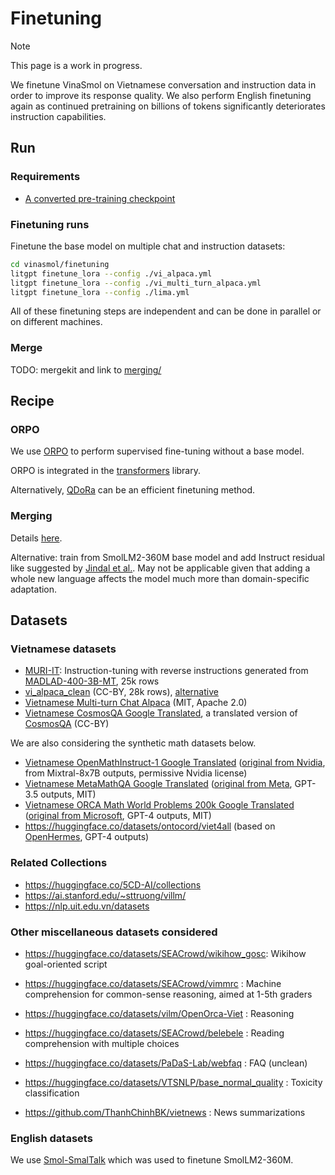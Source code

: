 # Finetuning

> [!NOTE]
>  This page is a work in progress.

We finetune VinaSmol on Vietnamese conversation and instruction data in order to improve its response quality. We also perform English finetuning again as continued pretraining on billions of tokens significantly deteriorates instruction capabilities.

## Run

### Requirements

- [A converted pre-training checkpoint](../training/README.md#checkpoint-conversion)

### Finetuning runs

Finetune the base model on multiple chat and instruction datasets:

```bash
cd vinasmol/finetuning
litgpt finetune_lora --config ./vi_alpaca.yml
litgpt finetune_lora --config ./vi_multi_turn_alpaca.yml
litgpt finetune_lora --config ./lima.yml
```

All of these finetuning steps are independent and can be done in parallel or on different machines.

### Merge

TODO: mergekit and link to [merging/](../merging/README.md)

## Recipe

### ORPO

We use [ORPO](https://arxiv.org/abs/2403.07691) to perform supervised fine-tuning without a base model.

ORPO is integrated in the [transformers](https://huggingface.co/docs/trl/main/en/orpo_trainer) library.

Alternatively, [QDoRa](https://www.answer.ai/posts/2024-04-26-fsdp-qdora-llama3.html#dora) can be an efficient finetuning method.

### Merging

Details [here](../merging/README.md).

Alternative: train from SmolLM2-360M base model and add Instruct residual like suggested by [Jindal et al.](https://arxiv.org/abs/2410.10739v1). May not be applicable given that adding a whole new language affects the model much more than domain-specific adaptation.

## Datasets

### Vietnamese datasets

- [MURI-IT](https://huggingface.co/datasets/akoksal/muri-it-language-split): Instruction-tuning with reverse instructions generated from [MADLAD-400-3B-MT](https://huggingface.co/google/madlad400-3b-mt), 25k rows
- [vi_alpaca_clean](https://huggingface.co/datasets/tsdocode/vi_alpaca_clean) (CC-BY, 28k rows), [alternative](https://huggingface.co/datasets/Chat-Error/Vietnamese_x_Alpaca)
- [Vietnamese Multi-turn Chat Alpaca](https://huggingface.co/datasets/lamhieu/alpaca_multiturns_dialogue_vi) (MIT, Apache 2.0)
- [Vietnamese CosmosQA Google Translated](https://huggingface.co/datasets/5CD-AI/Vietnamese-cosmos-qa-gg-translated), a translated version of [CosmosQA](https://huggingface.co/datasets/allenai/cosmos_qa) (CC-BY)

We are also considering the synthetic math datasets below.

- [Vietnamese OpenMathInstruct-1 Google Translated](https://huggingface.co/datasets/5CD-AI/Vietnamese-nvidia-OpenMathInstruct-1-50k-gg-translated) ([original from Nvidia](https://huggingface.co/datasets/nvidia/OpenMathInstruct-1), from Mixtral-8x7B outputs, permissive Nvidia license)
- [Vietnamese MetaMathQA Google Translated](https://huggingface.co/datasets/5CD-AI/Vietnamese-395k-meta-math-MetaMathQA-gg-translated) ([original from Meta](https://huggingface.co/datasets/meta-math/MetaMathQA), GPT-3.5 outputs, MIT)
- [Vietnamese ORCA Math World Problems 200k Google Translated](https://huggingface.co/datasets/5CD-AI/Vietnamese-microsoft-orca-math-word-problems-200k-gg-translated) ([original from Microsoft](https://huggingface.co/datasets/microsoft/orca-math-word-problems-200k), GPT-4 outputs, MIT)
- https://huggingface.co/datasets/ontocord/viet4all (based on [OpenHermes](https://huggingface.co/datasets/teknium/OpenHermes-2.5), GPT-4 outputs)

### Related Collections

- https://huggingface.co/5CD-AI/collections
- https://ai.stanford.edu/~sttruong/villm/
- https://nlp.uit.edu.vn/datasets

### Other miscellaneous datasets considered

- https://huggingface.co/datasets/SEACrowd/wikihow_gosc: Wikihow goal-oriented script
- https://huggingface.co/datasets/SEACrowd/vimmrc : Machine comprehension for common-sense reasoning, aimed at 1-5th graders
- https://huggingface.co/datasets/vilm/OpenOrca-Viet : Reasoning
- https://huggingface.co/datasets/SEACrowd/belebele : Reading comprehension with multiple choices

- https://huggingface.co/datasets/PaDaS-Lab/webfaq : FAQ (unclean)
- https://huggingface.co/datasets/VTSNLP/base_normal_quality : Toxicity classification
- https://github.com/ThanhChinhBK/vietnews : News summarizations

### English datasets

We use [Smol-SmalTalk](https://huggingface.co/datasets/HuggingFaceTB/smol-smoltalk) which was used to finetune SmolLM2-360M.


